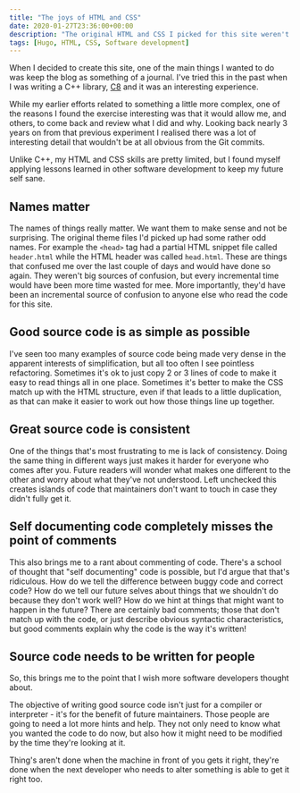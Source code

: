 ```yaml
---
title: "The joys of HTML and CSS"
date: 2020-01-27T23:36:00+00:00
description: "The original HTML and CSS I picked for this site weren't quite as clean as I'd hoped, so they needed cleaning up"
tags: [Hugo, HTML, CSS, Software development]
---
```

When I decided to create this site, one of the main things I wanted to do was keep the blog as something of a journal.
I've tried this in the past when I was writing a C++ library, [C8](http://github.com/hashingitcom/c8/wiki/Dev-Notes) and it
was an interesting experience.

While my earlier efforts related to something a little more complex, one of the reasons I found the exercise interesting
was that it would allow me, and others, to come back and review what I did and why.  Looking back nearly 3 years on from
that previous experiment I realised there was a lot of interesting detail that wouldn't be at all obvious from the Git
commits.

Unlike C++, my HTML and CSS skills are pretty limited, but I found myself applying lessons learned in other software
development to keep my future self sane.

## Names matter

The names of things really matter.  We want them to make sense and not be surprising.  The original theme files I'd
picked up had some rather odd names.  For example the `<head>` tag had a partial HTML snippet file called `header.html`
while the HTML header was called `head.html`.  These are things that confused me over the last couple of days and would
have done so again.  They weren't big sources of confusion, but every incremental time would have been more time wasted for
mee.  More importantly, they'd have been an incremental source of confusion to anyone else who read the code for this site.

## Good source code is as simple as possible

I've seen too many examples of source code being made very dense in the apparent interests of simplification, but all
too often I see pointless refactoring.  Sometimes it's ok to just copy 2 or 3 lines of code to make it easy to
read things all in one place.  Sometimes it's better to make the CSS match up with the HTML structure, even if that
leads to a little duplication, as that can make it easier to work out how those things line up together.

## Great source code is consistent

One of the things that's most frustrating to me is lack of consistency.  Doing the same thing in different ways just
makes it harder for everyone who comes after you.  Future readers will wonder what makes one different to the other and
worry about what they've not understood.  Left unchecked this creates islands of code that maintainers don't want to
touch in case they didn't fully get it.

## Self documenting code completely misses the point of comments

This also brings me to a rant about commenting of code.  There's a school of thought that "self documenting" code is
possible, but I'd argue that that's ridiculous.  How do we tell the difference between buggy code and correct code?  How
do we tell our future selves about things that we shouldn't do because they don't work well?  How do we hint at things
that might want to happen in the future?  There are certainly bad comments; those that don't match up with the code, or
just describe obvious syntactic characteristics, but good comments explain why the code is the way it's written!

## Source code needs to be written for people

So, this brings me to the point that I wish more software developers thought about.

The objective of writing good source code isn't just for a compiler or interpreter - it's for the benefit of future
maintainers.  Those people are going to need a lot more hints and help.  They not only need to know what you
wanted the code to do now, but also how it might need to be modified by the time they're looking at it.

Thing's aren't done when the machine in front of you gets it right, they're done when the next developer who needs
to alter something is able to get it right too.
